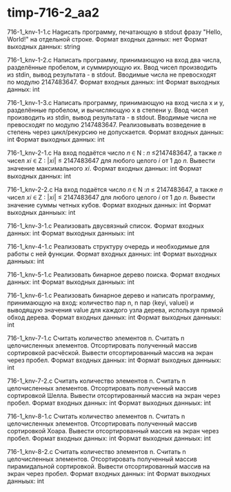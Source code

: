 # timp-716-2_aa2
716-1_knv-1-1.c Наgисать программу, печатающую в stdout фразу "Hello, World!" на отдельной строке. Формат входных данных: нет Формат выходных данных: string

716-1_knv-1-2.c Написать программу, принимающую на вход два числа, разделённые пробелом, и суммирующую их. Ввод чисел производить из stdin, вывод результата - в stdout. Вводимые числа не превосходят по модулю 2147483647. Формат входных данных: int Формат выходных данных: int

716-1_knv-1-3.c Написать программу, принимающую на вход числа x и y, разделённые пробелом, и вычисляющую x в степени y. Ввод чисел производить из stdin, вывод результата - в stdout. Вводимые числа не превосходят по модулю 2147483647. Реализовывать возведение в степень через цикл/рекурсию не допускается. Формат входных данных: int Формат выходных данных: int

716-1_knv-2-1.c На вход подаётся число 𝑛 ∈ N : 𝑛 ≤2147483647, а также 𝑛 чисел 𝑥𝑖 ∈ Z : |𝑥𝑖| ≤ 2147483647 для любого целого 𝑖 от 1 до 𝑛. Вывести значение максимального 𝑥𝑖. Формат входных данных: int Формат выходных данных: int

716-1_knv-2-2.c На вход подаётся число 𝑛 ∈ N :𝑛 ≤ 2147483647, а также 𝑛 чисел 𝑥𝑖 ∈ Z : |𝑥𝑖| ≤ 2147483647 для любого целого 𝑖 от 1 до 𝑛. Вывести значение суммы четных кубов. Формат входных данных: int Формат выходных данныых: int

716-1_knv-3-1.c Реализовать двусвязный список. Формат входных данных: int Формат выходных данныых: int

716-1_knv-4-1.c Реализовать структуру очередь и необходимые для работы с ней функции. Формат входных данных: int Формат выходных данныых: int

716-1_knv-5-1.c Реализовать бинарное дерево поиска. Формат входных данных: int Формат выходных данныых: int

716-1_knv-6-1.c Реализовать бинарное дерево и написать программу, принимающую на вход: количество пар n, n пар ⟨keyi, valuei⟩ и выводящую значения value для каждого узла дерева, используя прямой обход дерева. Формат входных данных: int Формат выходных данныых: int

716-1_knv-7-1.c Считать количество элементов n. Считать n целочисленных элементов. Отсортировать полученный массив сортировкой расчёской. Вывести отсортированный массив на экран через пробел. Формат входных данных: int Формат выходных данныых: int

716-1_knv-7-2.c Считать количество элементов n. Считать n целочисленных элементов. Отсортировать полученный массив сортировкой Шелла. Вывести отсортированный массив на экран через пробел. Формат входных данных: int Формат выходных данныых: int

716-1_knv-8-1.c Считать количество элементов n. Считать n целочисленных элементов. Отсортировать полученный массив сортировкой Хоара. Вывести отсортированный массив на экран через пробел. Формат входных данных: int Формат выходных данныых: int

716-1_knv-8-2.c Считать количество элементов n. Считать n целочисленных элементов. Отсортировать полученный массив пирамидальной сортировкой. Вывести отсортированный массив на экран через пробел. Формат входных данных: int Формат выходных данныых: int
